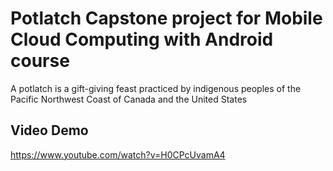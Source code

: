 # Potlatch Capstone project for Mobile Cloud Computing with Android course
A potlatch is a gift-giving feast practiced by indigenous peoples of the Pacific Northwest Coast of Canada and the United States

## Video Demo
https://www.youtube.com/watch?v=H0CPcUvamA4
